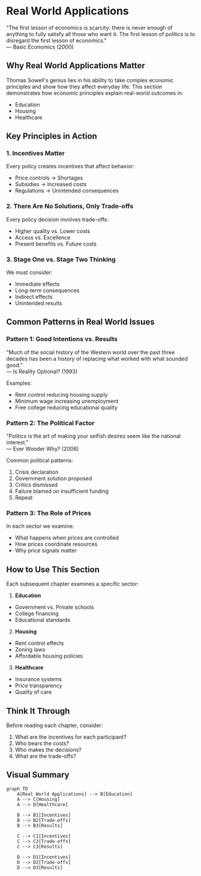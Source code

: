 # Real World Applications

<div class="sowell-quote">
  "The first lesson of economics is scarcity: there is never enough of anything to fully satisfy all those who want it. The first lesson of politics is to disregard the first lesson of economics."
  <div class="quote-source">
      — Basic Economics (2000)
  </div>
</div>

## Why Real World Applications Matter

Thomas Sowell's genius lies in his ability to take complex economic principles and show how they affect everyday life. This section demonstrates how economic principles explain real-world outcomes in:
- Education
- Housing
- Healthcare

## Key Principles in Action

### 1. Incentives Matter
Every policy creates incentives that affect behavior:
- Price controls → Shortages
- Subsidies → Increased costs
- Regulations → Unintended consequences

### 2. There Are No Solutions, Only Trade-offs
Every policy decision involves trade-offs:
- Higher quality vs. Lower costs
- Access vs. Excellence
- Present benefits vs. Future costs

### 3. Stage One vs. Stage Two Thinking
We must consider:
- Immediate effects
- Long-term consequences
- Indirect effects
- Unintended results

## Common Patterns in Real World Issues

### Pattern 1: Good Intentions vs. Results
<div class="sowell-quote">
  "Much of the social history of the Western world over the past three decades has been a history of replacing what worked with what sounded good."
  <div class="quote-source">
      — Is Reality Optional? (1993)
  </div>
</div>

Examples:
- Rent control reducing housing supply
- Minimum wage increasing unemployment
- Free college reducing educational quality

### Pattern 2: The Political Factor
<div class="sowell-quote">
  "Politics is the art of making your selfish desires seem like the national interest."
  <div class="quote-source">
      — Ever Wonder Why? (2006)
  </div>
</div>

Common political patterns:
1. Crisis declaration
2. Government solution proposed
3. Critics dismissed
4. Failure blamed on insufficient funding
5. Repeat

### Pattern 3: The Role of Prices
In each sector we examine:
- What happens when prices are controlled
- How prices coordinate resources
- Why price signals matter

## How to Use This Section

Each subsequent chapter examines a specific sector:

1. **Education**
 - Government vs. Private schools
 - College financing
 - Educational standards

2. **Housing**
 - Rent control effects
 - Zoning laws
 - Affordable housing policies

3. **Healthcare**
 - Insurance systems
 - Price transparency
 - Quality of care

## Think It Through

Before reading each chapter, consider:
1. What are the incentives for each participant?
2. Who bears the costs?
3. Who makes the decisions?
4. What are the trade-offs?

## Visual Summary
```mermaid
graph TD
    A[Real World Applications] --> B[Education]
    A --> C[Housing]
    A --> D[Healthcare]
    
    B --> B1[Incentives]
    B --> B2[Trade-offs]
    B --> B3[Results]
    
    C --> C1[Incentives]
    C --> C2[Trade-offs]
    C --> C3[Results]
    
    D --> D1[Incentives]
    D --> D2[Trade-offs]
    D --> D3[Results]
```